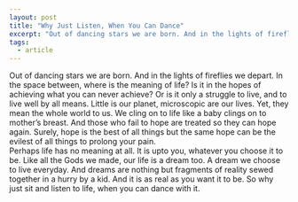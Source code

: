 ```yaml
---
layout: post
title: "Why Just Listen, When You Can Dance"
excerpt: "Out of dancing stars we are born. And in the lights of fireflies we depart."
tags: 
  - article
---
```



Out of dancing stars we are born. And in the lights of fireflies we depart. In the space between, where is the meaning of life? Is it in the hopes of achieving what you can never achieve? Or is it only a struggle to live, and to live well by all means. Little is our planet, microscopic are our lives. Yet, they mean the whole world to us. We cling on to life like a baby clings on to mother’s breast. And those who fail to hope are treated so they can hope again. Surely, hope is the best of all things but the same hope can be the evilest of all things to prolong your pain.   
Perhaps life has no meaning at all. It is upto you, whatever you choose it to be. Like all the Gods we made, our life is a dream too. A dream we choose to live everyday. And dreams are nothing but fragments of reality sewed together in a hurry by a kid. And it is as real as you want it to be. So why just sit and listen to life, when you can dance with it.  
